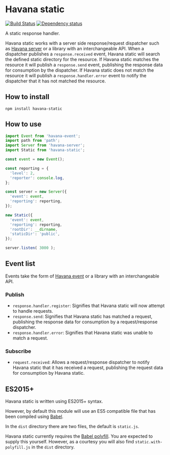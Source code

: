 # Havana static

[![Build Status](https://travis-ci.org/colinmeinke/havana-static.svg?branch=master)](https://travis-ci.org/colinmeinke/havana-static)
[![Dependency status](https://david-dm.org/colinmeinke/havana-static.svg)](https://david-dm.org/colinmeinke/havana-static.svg)

A static response handler.

Havana static works with a server side response/request
dispatcher such as
[Havana server](https://github.com/colinmeinke/havana-server)
or a library with an interchangeable API. When a dispatcher
publishes a `response.received` event, Havana static will
search the defined static directory for the resource. If
Havana static matches the resource it will publish a
`response.send` event, publishing the response data for
consumption by the dispatcher. If Havana static does not
match the resource it will publish a `response.handler.error`
event to notify the dispatcher that it has not matched the
resource.

## How to install

```
npm install havana-static
```

## How to use

```javascript
import Event from 'havana-event';
import path from 'path';
import Server from 'havana-server';
import Static from 'havana-static';

const event = new Event();

const reporting = {
  'level': 2, 
  'reporter': console.log,
};

const server = new Server({
  'event': event,
  'reporting': reporting,
});

new Static({
  'event': event,
  'reporting': reporting,
  'rootDir': __dirname,
  'staticDir': 'public',
});

server.listen( 3000 );
```

## Event list

Events take the form of
[Havana event](https://github.com/colinmeinke/havana-event)
or a library with an interchangeable API.

### Publish

- `response.handler.register`: Signifies that Havana static
  will now attempt to handle requests.
- `response.send`: Signifies that Havana static has matched
  a request, publishing the response data for consumption by
  a request/response dispatcher.
- `response.handler.error`: Signifies that Havana static was
  unable to match a request.

### Subscribe

- `request.received`: Allows a request/response dispatcher
  to notify Havana static that it has received a request,
  publishing the request data for consumption by Havana
  static.

## ES2015+

Havana static is written using ES2015+ syntax.

However, by default this module will use an ES5
compatible file that has been compiled using
[Babel](https://babeljs.io).

In the `dist` directory there are two files, the default
is `static.js`.

Havana static currently requires the 
[Babel polyfill](https://babeljs.io/docs/usage/polyfill).
You are expected to supply this yourself. However, as a
courtesy you will also find `static.with-polyfill.js` in the
`dist` directory.
